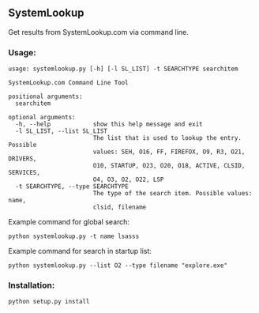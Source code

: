 ## SystemLookup

Get results from SystemLookup.com via command line.

### Usage:

```
usage: systemlookup.py [-h] [-l SL_LIST] -t SEARCHTYPE searchitem

SystemLookup.com Command Line Tool

positional arguments:
  searchitem

optional arguments:
  -h, --help            show this help message and exit
  -l SL_LIST, --list SL_LIST
                        The list that is used to lookup the entry. Possible
                        values: SEH, O16, FF, FIREFOX, O9, R3, O21, DRIVERS,
                        O10, STARTUP, O23, O20, O18, ACTIVE, CLSID, SERVICES,
                        O4, O3, O2, O22, LSP
  -t SEARCHTYPE, --type SEARCHTYPE
                        The type of the search item. Possible values: name,
                        clsid, filename
```

Example command for global search:

```
python systemlookup.py -t name lsasss
```

Example command for search in startup list:

```
python systemlookup.py --list O2 --type filename "explore.exe"
```

### Installation:

```
python setup.py install
```
